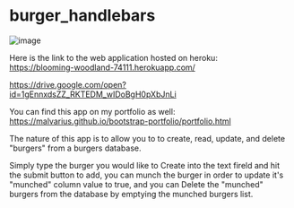 # burger_handlebars

![image](https://user-images.githubusercontent.com/47836797/63717523-564c3900-c7fd-11e9-87dc-be2478c5a1a0.png)  


Here is the link to the web application hosted on heroku:  
https://blooming-woodland-74111.herokuapp.com/  

https://drive.google.com/open?id=1gEnnxdsZZ_RKTEDM_wIDoBgH0pXbJnLi

You can find this app on my portfolio as well:  
https://malvarius.github.io/bootstrap-portfolio/portfolio.html  

The nature of this app is to allow you to to create, read, update, and delete "burgers" from a burgers database.  

Simply type the burger you would like to Create into the text fireld and hit the submit button to add, you can munch the burger in order to update it's "munched" column value to true, and you can Delete the "munched" burgers from the database by emptying the munched burgers list.  

